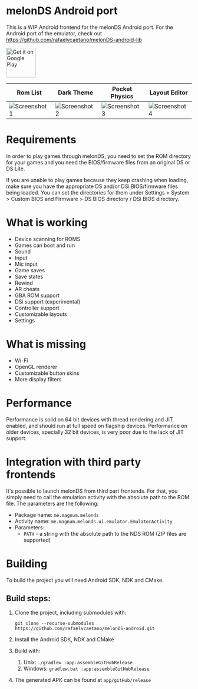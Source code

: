 # melonDS Android port
This is a WIP Android frontend for the melonDS Android port. For the Android port of the emulator, check out https://github.com/rafaelvcaetano/melonDS-android-lib

[<img src="https://play.google.com/intl/en_us/badges/static/images/badges/en_badge_web_generic.png" alt="Get it on Google Play" height="80">](https://play.google.com/store/apps/details?id=me.magnum.melonds&pcampaignid=pcampaignidMKT-Other-global-all-co-prtnr-py-PartBadge-Mar2515-1)

|Rom List|Dark Theme|Pocket Physics|Layout Editor|
|---|---|---|---|
|![Screenshot 1](./.github/images/screenshot_mobile0.png)|![Screenshot 2](./.github/images/screenshot_mobile1.png)|![Screenshot 3](./.github/images/screenshot_mobile2.png)|![Screenshot 4](./.github/images/screenshot_mobile3.png)|

# Requirements
In order to play games through melonDS, you need to set the ROM directory for your games and you need the BIOS/firmware files from an original DS or DS Lite. 

If you are unable to play games because they keep crashing when loading, make sure you have the appropriate DS and/or DSi BIOS/firmware files being loaded. You can set the directories for them under Settings > System > Custom BIOS and Firmware > DS BIOS directory / DSi BIOS directory.

# What is working
*  Device scanning for ROMS
*  Games can boot and run
*  Sound
*  Input
*  Mic input
*  Game saves
*  Save states
*  Rewind
*  AR cheats
*  GBA ROM support
*  DSi support (experimental)
*  Controller support
*  Customizable layouts
*  Settings

# What is missing
*  Wi-Fi
*  OpenGL renderer
*  Customizable button skins
*  More display filters

# Performance
Performance is solid on 64 bit devices with thread rendering and JIT enabled, and should run at full speed on flagship devices. Performance on older devices, specially
32 bit devices, is very poor due to the lack of JIT support.

# Integration with third party frontends
It's possible to launch melonDS from third part frontends. For that, you simply need to call the emulation activity with the absolute path to the ROM file. The parameters are the following:
*  Package name: `me.magnum.melonds`
*  Activity name: `me.magnum.melonds.ui.emulator.EmulatorActivity`
*  Parameters:
    * `PATH` - a string with the absolute path to the NDS ROM (ZIP files are supported)

# Building
To build the project you will need Android SDK, NDK and CMake.

## Build steps:
1.  Clone the project, including submodules with:
    
    `git clone --recurse-submodules https://github.com/rafaelvcaetano/melonDS-android.git`
2.  Install the Android SDK, NDK and CMake
3.  Build with:
    1.  Unix: `./gradlew :app:assembleGitHubRelease`
    2.  Windows: `gradlew.bat :app:assembleGitHubRelease`
4.  The generated APK can be found at `app/gitHub/release`
